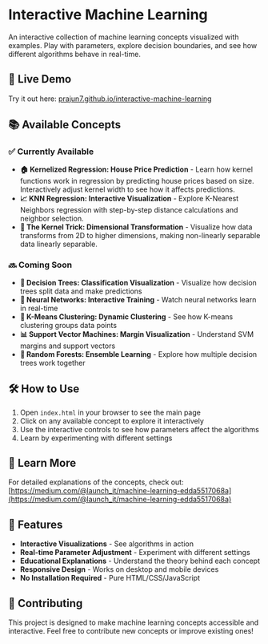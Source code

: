 # Interactive Machine Learning

An interactive collection of machine learning concepts visualized with examples. Play with parameters, explore decision boundaries, and see how different algorithms behave in real-time.

## 🚀 Live Demo

Try it out here: [prajun7.github.io/interactive-machine-learning](https://prajun7.github.io/interactive-machine-learning)

## 📚 Available Concepts

### ✅ Currently Available

- **🏠 Kernelized Regression: House Price Prediction** - Learn how kernel functions work in regression by predicting house prices based on size. Interactively adjust kernel width to see how it affects predictions.
- **📈 KNN Regression: Interactive Visualization** - Explore K-Nearest Neighbors regression with step-by-step distance calculations and neighbor selection.
- **🔮 The Kernel Trick: Dimensional Transformation** - Visualize how data transforms from 2D to higher dimensions, making non-linearly separable data linearly separable.

### 🔜 Coming Soon

- **🌳 Decision Trees: Classification Visualization** - Visualize how decision trees split data and make predictions
- **🧠 Neural Networks: Interactive Training** - Watch neural networks learn in real-time
- **🎯 K-Means Clustering: Dynamic Clustering** - See how K-means clustering groups data points
- **📊 Support Vector Machines: Margin Visualization** - Understand SVM margins and support vectors
- **🎲 Random Forests: Ensemble Learning** - Explore how multiple decision trees work together

## 🛠️ How to Use

1. Open `index.html` in your browser to see the main page
2. Click on any available concept to explore it interactively
3. Use the interactive controls to see how parameters affect the algorithms
4. Learn by experimenting with different settings

## 📖 Learn More

For detailed explanations of the concepts, check out: [https://medium.com/@launch_it/machine-learning-edda5517068a](https://medium.com/@launch_it/machine-learning-edda5517068a)

## 🎯 Features

- **Interactive Visualizations** - See algorithms in action
- **Real-time Parameter Adjustment** - Experiment with different settings
- **Educational Explanations** - Understand the theory behind each concept
- **Responsive Design** - Works on desktop and mobile devices
- **No Installation Required** - Pure HTML/CSS/JavaScript

## 🤝 Contributing

This project is designed to make machine learning concepts accessible and interactive. Feel free to contribute new concepts or improve existing ones!
